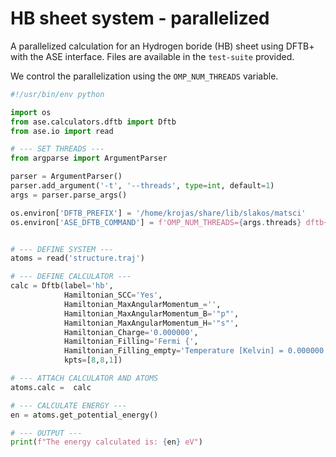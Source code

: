# HB sheet system - parallelized

A parallelized calculation for an Hydrogen boride (HB) sheet using DFTB+ with the ASE interface. Files are available in the `test-suite` provided.

We control the parallelization using the `OMP_NUM_THREADS` variable.


```python
#!/usr/bin/env python

import os
from ase.calculators.dftb import Dftb
from ase.io import read

# --- SET THREADS ---
from argparse import ArgumentParser

parser = ArgumentParser()
parser.add_argument('-t', '--threads', type=int, default=1)
args = parser.parse_args()

os.environ['DFTB_PREFIX'] = '/home/krojas/share/lib/slakos/matsci'
os.environ['ASE_DFTB_COMMAND'] = f'OMP_NUM_THREADS={args.threads} dftb+ > PREFIX.out'


# --- DEFINE SYSTEM ---
atoms = read('structure.traj')

# --- DEFINE CALCULATOR ---
calc = Dftb(label='hb',
            Hamiltonian_SCC='Yes',
            Hamiltonian_MaxAngularMomentum_='',
            Hamiltonian_MaxAngularMomentum_B='"p"',
            Hamiltonian_MaxAngularMomentum_H='"s"',
            Hamiltonian_Charge='0.000000',
            Hamiltonian_Filling='Fermi {',
            Hamiltonian_Filling_empty='Temperature [Kelvin] = 0.000000',
            kpts=[8,8,1])

# --- ATTACH CALCULATOR AND ATOMS
atoms.calc =  calc

# --- CALCULATE ENERGY ---
en = atoms.get_potential_energy()

# --- OUTPUT ---
print(f"The energy calculated is: {en} eV")
```




